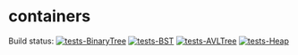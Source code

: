 # containers

Build status:
[![tests-BinaryTree](https://github.com/agulati18/week08/actions/workflows/tests-binarytree.yml/badge.svg)](https://github.com/agulati18/week08/actions/workflows/tests-binarytree.yml)
[![tests-BST](https://github.com/agulati18/week08/workflows/tests-BST/badge.svg)](https://github.com/agulati18/week08/actions?query=workflow%3Atests-BST)
[![tests-AVLTree](https://github.com/agulati18/week08/actions/workflows/tests-AVLTree.yml/badge.svg)](https://github.com/agulati18/week08/actions/workflows/tests-AVLTree.yml)
[![tests-Heap](https://github.com/agulati18/week08/actions/workflows/tests-Heap.yml/badge.svg)](https://github.com/agulati18/week08/actions/workflows/tests-Heap.yml)
